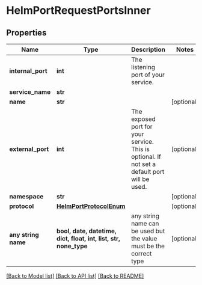 # HelmPortRequestPortsInner


## Properties
Name | Type | Description | Notes
------------ | ------------- | ------------- | -------------
**internal_port** | **int** | The listening port of your service. | 
**service_name** | **str** |  | 
**name** | **str** |  | [optional] 
**external_port** | **int** | The exposed port for your service. This is optional. If not set a default port will be used. | [optional] 
**namespace** | **str** |  | [optional] 
**protocol** | [**HelmPortProtocolEnum**](HelmPortProtocolEnum.md) |  | [optional] 
**any string name** | **bool, date, datetime, dict, float, int, list, str, none_type** | any string name can be used but the value must be the correct type | [optional]

[[Back to Model list]](../README.md#documentation-for-models) [[Back to API list]](../README.md#documentation-for-api-endpoints) [[Back to README]](../README.md)


